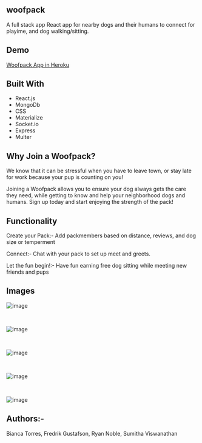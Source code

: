 ## woofpack
A full stack app React app for nearby dogs and their humans to connect for playime, and dog walking/sitting. 

## Demo

[Woofpack App in Heroku ](https://woofpack-project.herokuapp.com/)

## Built With

* React.js
* MongoDb
* CSS
* Materialize
* Socket.io
* Express
* Multer


## Why Join a Woofpack?
We know that it can be stressful when you have to leave town, or stay late for work because your pup is counting on you!

Joining a Woofpack allows you to ensure your dog always gets the care they need, while getting to know and help your neighborhood dogs and humans. Sign up today and start enjoying the strength of the pack!

## Functionality
Create your Pack:-
Add packmembers based on distance, reviews, and dog size or temperment

Connect:-
Chat with your pack to set up meet and greets.

Let the fun begin!:-
Have fun earning free dog sitting while meeting new friends and pups

## Images

![image](https://user-images.githubusercontent.com/26572619/39463777-9c61cc58-4cce-11e8-93f4-1768830a24a9.png)

<br>

![image](https://user-images.githubusercontent.com/26572619/39463801-cee7367c-4cce-11e8-9169-93e1033425e0.png)

<br>

![image](https://user-images.githubusercontent.com/26572619/39463726-5719347e-4cce-11e8-9b10-a16400e86a26.png)

<br>

![image](https://user-images.githubusercontent.com/26572619/39463826-f2c29cee-4cce-11e8-8799-bad6d545cfea.png)

<br>

![image](https://user-images.githubusercontent.com/26572619/39463832-fda6ca9a-4cce-11e8-8be6-1000c4008752.png)

## Authors:-

Bianca Torres,
Fredrik Gustafson,
Ryan Noble,
Sumitha Viswanathan